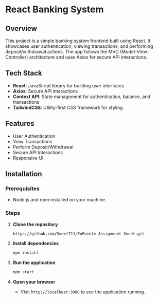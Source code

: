 # React Banking System

## Overview
This project is a simple banking system frontend built using React. It showcases user authentication, viewing transactions, and performing deposit/withdrawal actions. The app follows the MVC (Model-View-Controller) architecture and uses Axios for secure API interactions.


## Tech Stack
- **React**: JavaScript library for building user interfaces
- **Axios**: Secure API interactions
- **Context API**: State management for authentication, balance, and transactions
- **TailwindCSS**: Utility-first CSS framework for styling

## Features
- User Authentication
- View Transactions
- Perform Deposit/Withdrawal
- Secure API Interactions
- Responsive UI

## Installation

### Prerequisites
- Node.js and npm installed on your machine.

### Steps
1. **Clone the repository**
    ```bash
    https://github.com/Smeet711/EnPointe-Assignment-Smeet.git
    ```

2. **Install dependencies**
    ```bash
    npm install
    ```

3. **Run the application**
    ```bash
    npm start
    ```

4. **Open your browser**
    - Visit `http://localhost:3000` to see the application running.



